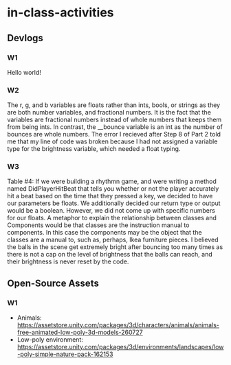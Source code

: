 # in-class-activities
## Devlogs
### W1
Hello world!

### W2
The r, g, and b variables are floats rather than ints, bools, or strings as they are both number variables, and fractional numbers. It is the fact that the variables are fractional numbers instead of whole numbers that keeps them from being ints. In contrast, the __bounce variable is an int as the number of bounces are whole numbers. The error I recieved after Step 8 of Part 2 told me that my line of code was broken because I had not assigned a variable type for the brightness variable, which needed a float typing.

### W3
Table #4: If we were building a rhythmn game, and were writing a method named DidPlayerHitBeat that tells you whether or not the player accurately hit a beat based on the time that they pressed a key, we decided to have our parameters be floats. We additionally decided our return type or output would be a boolean. However, we did not come up with specific numbers for our floats. A metaphor to explain the relationship between classes and Components would be that classes are the instruction manual to components. In this case the components may be the object that the classes are a manual to, such as, perhaps, Ikea furniture pieces. I believed the balls in the scene get extremely bright after bouncing too many times as there is not a cap on the level of brightness that the balls can reach, and their brightness is never reset by the code.
## Open-Source Assets
### W1
- Animals: https://assetstore.unity.com/packages/3d/characters/animals/animals-free-animated-low-poly-3d-models-260727 
- Low-poly environment: https://assetstore.unity.com/packages/3d/environments/landscapes/low-poly-simple-nature-pack-162153 